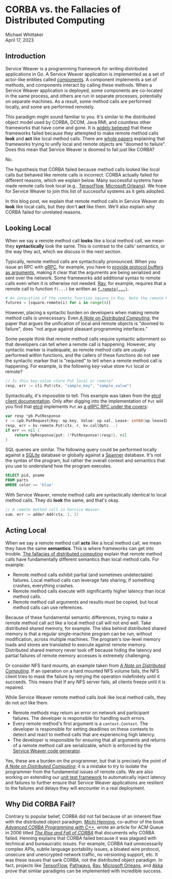 # CORBA vs. the Fallacies of Distributed Computing

<div class="blog-author">Michael Whittaker</div>
<div class="blog-date">April 17, 2023</div>

## Introduction

Service Weaver is a programming framework for writing distributed applications
in Go. A Service Weaver application is implemented as a set of actor-like
entities called [components][]. A component implements a set of methods, and
components interact by calling these methods. When a Service Weaver application
is deployed, some components are co-located in the same process, and others are
run in separate processes, potentially on separate machines. As a result, some
method calls are performed locally, and some are performed remotely.

This paradigm might sound familiar to you. It's similar to the distributed
object model used by CORBA, DCOM, Java RMI, and countless other frameworks that
have come and gone. It is [widely believed][why_corba_failed] that these
frameworks failed because they attempted to make remote method calls **look**
and **act** like local method calls. There are [whole papers][a_note_on_dc]
explaining that frameworks trying to unify local and remote objects are "doomed
to failure". Does this mean that Service Weaver is doomed to fail just like
CORBA?

No.

The hypothesis that CORBA failed because method calls looked like local calls
but behaved like remote calls is incorrect. CORBA actually failed for different
reasons, which we explain below. Many successful systems have made remote calls
look local (e.g., [TensorFlow][tensorflow], [Microsoft Orleans][orleans]). We
hope for Service Weaver to join this list of successful systems as it gets
adopted.

In this blog post, we explain that remote method calls in Service Weaver do
**look** like local calls, but they don't **act** like them. We'll also explain
why CORBA failed for unrelated reasons.

## Looking Local

When we say a remote method call **looks** like a local method call, we mean
they **syntactically** look the same. This is contrast to the calls' semantics,
or the way they act, which we discuss in the next section.

Typically, remote method calls are syntactically pronounced. When you issue an
RPC with [gRPC][], for example, you have to [provide protocol buffers as
arguments](https://grpc.io/docs/languages/go/basics/#simple-rpc-1), making it
clear that the arguments are being serialized and sent over the network. Some
frameworks add additional syntax to remote calls even when it is otherwise not
needed. [Ray](https://www.ray.io/), for example, requires that a remote call to
function `f(...)` be written as [`f.remote(...)`][ray_remote].

```python
# An invocation of the remote function square in Ray. Note the remote keyword.
futures = [square.remote(i) for i in range(4)]
```

However, placing a syntactic burden on developers when making remote method
calls is unnecessary. Even [*A Note on Distributed Computing*][a_note_on_dc],
the paper that argues the unification of local and remote objects is "doomed to
failure", does "not argue against pleasant programming interfaces."

Some people think that remote method calls require syntactic adornment so that
developers can tell when a remote call is happening. However, any syntactic
marker is inadequate, as remote method calls are usually performed within
functions, and the callers of these functions do not see the syntactic marker
that is "required" to tell when a remote method call is happening. For example,
is the following key-value store `Put` local or remote?

```go
// Is this key-value store Put local or remote?
resp, err := cli.Put(ctx, "sample_key", "sample_value")
```

Syntactically, it's impossible to tell. This example was taken from the [etcd
client documentation][etcd_client]. Only after digging into the implementation
of `Put` will you find that [etcd](https://etcd.io/) implements `Put` as [a gRPC
RPC under the covers][etcd_put]:

```go
var resp *pb.PutResponse
r := &pb.PutRequest{Key: op.key, Value: op.val, Lease: int64(op.leaseID), PrevKv: op.prevKV, IgnoreValue: op.ignoreValue, IgnoreLease: op.ignoreLease}
resp, err = kv.remote.Put(ctx, r, kv.callOpts...)
if err == nil {
    return OpResponse{put: (*PutResponse)(resp)}, nil
}
```

SQL queries are similar. The following query could be performed locally against
a [SQLite](https://sqlite.org/index.html) database or globally against a
[Spanner](https://cloud.google.com/spanner) database. It's not the syntax of the
program, but rather the overall context and semantics that you use to understand
how the program executes.

```sql
SELECT pid, pname
FROM parts
WHERE color == 'blue'
```

With Service Weaver, remote method calls are syntactically identical to local
method calls. They do **look** the same, and that's okay.

```go
// A remote method call in Service Weaver.
sum, err := adder.Add(ctx, 1, 2)
```

## Acting Local

When we say a remote method call **acts** like a local method call, we mean they
have the same **semantics**. This is where frameworks can get into trouble.
[The fallacies of distributed computing][fallacies] explain that remote method
calls have fundamentally different semantics than local method calls. For
example:

- Remote method calls exhibit partial (and sometimes undetectable) failures.
  Local method calls can leverage fate sharing; if something crashes, everything
  crashes.
- Remote method calls execute with significantly higher latency than local
  method calls.
- Remote method call arguments and results must be copied, but local method
  calls can use references.

Because of these fundamental semantic differences, trying to make a remote
method call act like a local method call will not end well. Take distributed
shared memory, for example. The idea behind distributed shared memory is that a
regular single-machine program can be run, without modification, across multiple
machines. The program's low-level memory loads and stores are translated to
execute against remote memory. Distributed shared memory never took off because
hiding the latency and partial failures of remote memory accesses is extremely
challenging.

Or consider NFS hard mounts, an example taken from [*A Note on Distributed
Computing*][a_note_on_dc]. If an operation on a hard mounted NFS volume fails,
the NFS client tries to mask the failure by retrying the operation indefinitely
until it succeeds. This means that if any NFS server fails, all clients
freeze until it is repaired.

While Service Weaver remote method calls *look* like local method calls, they do
not *act* like them.

- Remote methods may return an error on network and participant failures.  The
  developer is responsible for handling such errors.
- Every remote method's first argument is a `context.Context`. The
  developer is responsible for setting deadlines on these contexts to detect and
  react to method calls that are experiencing high latency.
- The developer is responsible for ensuring that all arguments and returns of a
  remote method call are serializable, which is enforced by the [Service Weaver
  code generator][generator].

Yes, these are a burden on the programmer, but that is precisely the point of
[*A Note on Distributed Computing*][a_note_on_dc]; it is a mistake to try to
isolate the programmer from the fundamental issues of remote calls. We are also
working on extending our [unit test framework][testing] to automatically inject
latency and failures to further ensure that Service Weaver applications are
resilient to the failures and delays they will encounter in a real deployment.

## Why Did CORBA Fail?

Contrary to popular belief, CORBA did not fail because of an inherent flaw with
the distributed object paradigm. [Michi Henning][michi], co-author of the book
[*Advanced CORBA Programming with C++*][corba_book], wrote an article for ACM
Queue in 2006 titled [*The Rise and Fall of CORBA*][corba_queue] that documents
why CORBA failed. Henning explains that CORBA failed because it was plagued with
technical and bureaucratic issues. For example, CORBA had unnecessarily complex
APIs, subtle language portability issues, a bloated wire protocol, unsecure and
unencrypted network traffic, no versioning support, etc. It was these issues
that sank CORBA, not the distributed object paradigm. In fact, projects like
[TensorFlow][tensorflow], [Pathways][pathways], [Ray][ray], [Microsoft
Orleans][orleans], and [Akka][akka] prove that similar paradigms can be
implemented with incredible success.

[a_note_on_dc]: https://scholar.harvard.edu/files/waldo/files/waldo-94.pdf
[akka]: https://akka.io/
[components]: ../docs.html#components
[corba_book]: https://www.informit.com/store/advanced-corba-programming-with-c-plus-plus-9780201379273
[corba_queue]: https://queue.acm.org/detail.cfm?id=1142044
[etcd_client]: https://pkg.go.dev/go.etcd.io/etcd/client/v3#section-readme
[etcd_put]: https://github.com/etcd-io/etcd/blob/217d183e5a2b2b7e826825f8218b8c4f53590a8f/client/v3/kv.go#L153-L159
[fallacies]: https://en.wikipedia.org/wiki/Fallacies_of_distributed_computing
[gRPC]: https://grpc.io/
[generator]: ../docs.html#weaver-generate
[michi]: http://www.triodia.com/
[orleans]: https://learn.microsoft.com/en-us/dotnet/orleans/overview
[pathways]: https://arxiv.org/pdf/2203.12533.pdf
[ray]: https://www.ray.io/
[ray_remote]: https://docs.ray.io/en/latest/ray-core/walkthrough.html
[tensorflow]: https://www.tensorflow.org/
[testing]: ../docs.html#testing
[why_corba_failed]: https://stackoverflow.com/a/3836026
